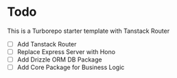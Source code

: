 # Todo

This is a Turborepo starter template with Tanstack Router

- [ ] Add Tanstack Router
- [ ] Replace Express Server with Hono
- [ ] Add Drizzle ORM DB Package
- [ ] Add Core Package for Business Logic
